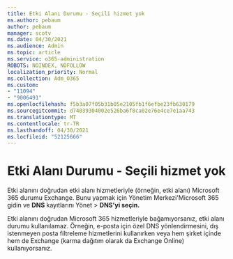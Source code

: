 ```yaml
---
title: Etki Alanı Durumu - Seçili hizmet yok
ms.author: pebaum
author: pebaum
manager: scotv
ms.date: 04/30/2021
ms.audience: Admin
ms.topic: article
ms.service: o365-administration
ROBOTS: NOINDEX, NOFOLLOW
localization_priority: Normal
ms.collection: Adm_O365
ms.custom:
- "11094"
- "9006491"
ms.openlocfilehash: f5b3a07f05b31b05e2105fb1f6efbe23fb630179
ms.sourcegitcommit: d74039304002e526ba6f8ca02e76e4ce7e1aa743
ms.translationtype: MT
ms.contentlocale: tr-TR
ms.lasthandoff: 04/30/2021
ms.locfileid: "52125666"
---
```

# <a name="domain-status---no-services-selected"></a>Etki Alanı Durumu - Seçili hizmet yok

Etki alanını doğrudan etki alanı hizmetleriyle (örneğin, etki alanı) Microsoft 365 durumu Exchange. Bunu yapmak için Yönetim Merkezi'Microsoft 365 gidin ve **DNS** kayıtlarını Yönet  >  **DNS'yi seçin.**

Etki alanını doğrudan Microsoft 365 hizmetleriyle bağamıyorsanız, etki alanı durumu kullanılamaz. Örneğin, e-posta için özel DNS yönlendirmesini, dış istenmeyen posta filtreleme hizmetlerini kullanırken veya hem şirket içinde hem de Exchange (karma dağıtım olarak da Exchange Online) kullanıyorsanız.

